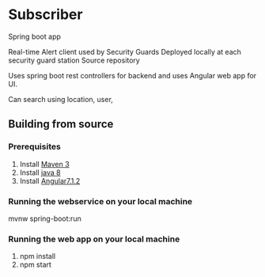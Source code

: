 # Subscriber

Spring boot app 

Real-time Alert client used by Security Guards
Deployed locally at each security guard station
Source repository

Uses spring boot rest controllers for backend and uses Angular web app for UI.

Can search using location, user, 

## Building from source

### Prerequisites 
1. Install [Maven 3]( https://maven.apache.org/)
2. Install [java 8]( http://www.oracle.com/technetwork/java/javase/downloads/jdk8-downloads-2133151.html)
3. Install [Angular7.1.2](https://www.npmjs.com/package/@angular/cli?activeTab=versions)



### Running the webservice on your local machine
mvnw spring-boot:run

### Running the web app on your local machine
1. npm install
2. npm start
